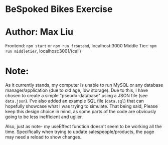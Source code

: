 # BeSpoked Bikes Exercise
# Author: Max Liu

Frontend: `npm start` or `npm run frontend`, localhost:3000
Middle Tier: `npm run middletier`, localhost:3001/(call)

# Note:
As it currently stands, my computer is unable to run MySQL or any database manager/application (due to old age, low storage). Due to this, I have chosen to create a simple "pseudo-database" using a JSON file (see `data.json`). I've also added an example SQL file (`data.sql`) that can hopefully showcase what I was trying to simulate. That being said, Please keep this design choice in mind, as some parts of the code are obviously going to be less inefficient and uglier.

Also, just as note- my useEffect function doesn't seem to be working all the time. Specifically when trying to update salespeople/products, the page may need a reload to show changes.